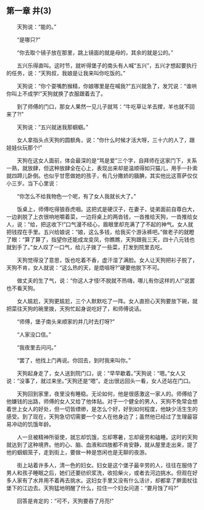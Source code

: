   

## 第一章 井(3)

　　天狗说：“能的。”

　　“是哪只?”

　　“你去取个镜子放在那里，跳上镜面的就是母的，其余的就是公的。”

　　五兴乐得直叫。这时节，就听得堡子的南头有人喊“五兴”，五兴才想起要执行的任务，说：“天狗叔，我娘是让我来叫你吃饭的。”

　　天狗说：“你个耍嘴酌猴精，你娘哪里是在喊我?”五兴就急了，发咒说：“谁哄你叫上不成学!”天狗就换了衣服跟着去了。

　　到了师傅的门口，那女人果然一见儿子就骂：“牛吃草让羊去撵，羊也就不回来了?!”

　　天狗说：“五兴就迷我那蝈蝈。”

　　女人拿指头点天狗的圆额角，说：“你什么时候才活大呀，三十六的人了，跟娃娃伙玩那个!”

　　天狗在这女人面前，体会最深的是“骂是爱”三个字，自拜师在这家门下，关系一熟，就放肆，但这种放肆全在心上，表现出来却是温顺得如只猫儿，用手一扑索就四蹄儿卧倒。也似乎甘愿做她的孩子，有几分撒娇的腼腆，其实他比这菩萨仅仅小三岁。当下心里说：

　　“你怎么不给我物色一个呢，有了女人我就长大了。”

　　饭桌上，师傅吃得狼吞虎咽。这把式是硬汉子，在妻子，徒弟面前自尊白大，一边剥脱了上衣很响地嚼着菜，一边将桌上的两沓钱，一沓推给天狗，一沓推给女人，说：“给，把这收下!”口气漫不经心，眉眼里却充满了了不起的神气。女人就把钱捏在手里。五兴给娘说：“娘，这么多钱，给我买个游泳裤吧。”做老子的就瞪了眼：“算了算了，指望你还能成龙变凤，你瞧瞧，天狗跟我三天，四十八元钱也就到手了。”女人叹了一口气，给儿子拨了一些菜，打发到院里去吃。

　　天狗觉得没了意思，饭也吃着不香，虚汗湿了满脸。女人让天狗把衫子脱了，天狗不肯，女人就说：“这么热的天，是焐咀呀?”硬要他脱下不可。

　　做丈夫的生了气，说：“你这人才怪!不脱就不热嗨，哪儿有你这样的人!”说罢也不看天狗。

　　女人尴尬，天狗更尴尬，三个人默默吃了一阵。女人直担心天狗要放下碗，就把菜往天狗的碗里拨，天狗忙起身说吃好了，和师傅说话。

　　“师傅，堡子南头来顺家的井几时去打呀?”

　　“人家没口信。”

　　“我夜里去问问。”

　　“罢了，他找上门再说。你回去，到时我来叫你。”

　　天狗起身走了，女人送到院门口，说：“早早歇着。”天狗说：“嗯。”女人又说：“没事了，就过来坐。”天狗还是“嗯”。走出很远回头一看，女人还站在门口。

　　天狗回到家里，夜里没有睡稳。无论如何，他是很感激这一家人的。师傅给了他嫌钱的出路，师傅的女人又给了他体贴。对于一个健全的男人，天狗不免常会想着世上女人的好处，但一切皆缥缈，是怎么个好，好到如何程度，他缺少活生生的感受。到了现在，天狗急切切需要一个女人在他身边了；虽然他已经过了生理最容易冲动的饥饿年龄。

　　人一旦被精神所驱使，就忘却饥饿，忘却寒暑，忘却疲劳和磕睡。这时的天狗就达到了这种境界。他的心、脑、血液和四肢都不肯安静，就从屋里走出来，提了他的蝈蝈笼子，走到街上，要做一种是悠闲也是无聊的夜游。

　　街上站着许多人，清一色的妇女。妇女是这个堡子最辛劳的人，往往在服侍了男人和孩子睡眠之后，她们还要纺织浆洗，收拾柴火，或者去河边挑水。但观在好多人家有了水井用不着再去挑水。这妇女手里又没有什么活计，却都拿了擀面杖往堡下的江边去。天狗猛地明醒了什么，拉住一个妇女问道：“要月蚀了吗?”

　　回答是肯定的：“可不，天狗要吞了月亮!”
